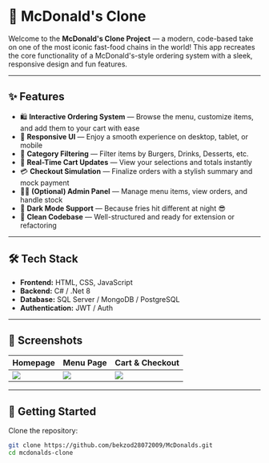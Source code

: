 # 🍔 McDonald's Clone

Welcome to the **McDonald's Clone Project** — a modern, code-based take on one of the most iconic fast-food chains in the world! This app recreates the core functionality of a McDonald's-style ordering system with a sleek, responsive design and fun features.

---

## ✨ Features

- 🛍️ **Interactive Ordering System** — Browse the menu, customize items, and add them to your cart with ease  
- 📱 **Responsive UI** — Enjoy a smooth experience on desktop, tablet, or mobile  
- 🔎 **Category Filtering** — Filter items by Burgers, Drinks, Desserts, etc.  
- 🧾 **Real-Time Cart Updates** — View your selections and totals instantly  
- 💳 **Checkout Simulation** — Finalize orders with a stylish summary and mock payment  
- 🧑‍💼 **(Optional) Admin Panel** — Manage menu items, view orders, and handle stock  
- 🌙 **Dark Mode Support** — Because fries hit different at night 😎  
- 🧠 **Clean Codebase** — Well-structured and ready for extension or refactoring  

---

## 🛠️ Tech Stack


- **Frontend:** HTML, CSS, JavaScript  
- **Backend:** C# / .Net 8   
- **Database:** SQL Server / MongoDB / PostgreSQL 
- **Authentication:** JWT / Auth

---

## 📸 Screenshots


| Homepage                | Menu Page                | Cart & Checkout           |
|------------------------|--------------------------|---------------------------|
| ![](https://i.pinimg.com/736x/81/db/46/81db46ce9a72e0af16b15a438f0b879a.jpg) | ![](https://i.pinimg.com/736x/c8/3e/fa/c83efaf18962d2eb1cbbb943d7292fba.jpg) | ![](https://cdn.dribbble.com/userupload/26090296/file/original-ef19b14dc4bd20b0633d2fdc851ce546.jpg?resize=752x&vertical=center) |

---

## 🚀 Getting Started

Clone the repository:

```bash
git clone https://github.com/bekzod28072009/McDonalds.git
cd mcdonalds-clone
